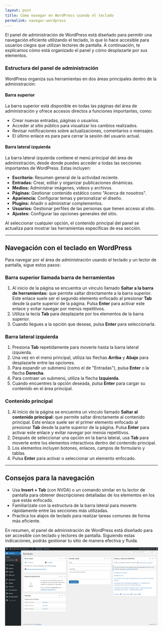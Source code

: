 ```yaml
---
layout: post
title: Cómo navegar en WordPress usando el teclado
permalink: navegar-wordpress
---
```


El panel de administración de WordPress está diseñado para permitir una navegación eficiente utilizando el teclado, lo que lo hace accesible para usuarios ciegos que utilizan lectores de pantalla. A continuación, te explicamos cómo está organizado el panel y cómo desplazarte por sus elementos.

### Estructura del panel de administración

WordPress organiza sus herramientas en dos áreas principales dentro de la administración:

#### Barra superior

La barra superior está disponible en todas las páginas del área de administración y ofrece accesos directos a funciones importantes, como:

- Crear nuevas entradas, páginas o usuarios.
- Acceder al sitio público para visualizar los cambios realizados.
- Revisar notificaciones sobre actualizaciones, comentarios o mensajes.
- El último enlace es para para cerrar la sesión del usuario actual.

#### Barra lateral izquierda

La barra lateral izquierda contiene el menú principal del área de administración, desde donde puedes acceder a todas las secciones importantes de WordPress. Estas incluyen:

- **Escritorio:** Resumen general de la actividad reciente.
- **Entradas:** Crear, editar y organizar publicaciones dinámicas.
- **Medios:** Administrar imágenes, videos y archivos.
- **Páginas:** Gestionar contenido estático como "Acerca de nosotros".
- **Apariencia:** Configurar temas y personalizar el diseño.
- **Plugins:** Añadir o administrar complementos.
- **Usuarios:** Gestionar perfiles de las personas que tienen acceso al sitio.
- **Ajustes:** Configurar las opciones generales del sitio.

Al seleccionar cualquier opción, el contenido principal del panel se actualiza para mostrar las herramientas específicas de esa sección.

---

## Navegación con el teclado en WordPress

Para navegar por el área de administración usando el teclado y un lector de pantalla, sigue estos pasos:

### Barra superior llamada barra de herramientas

1. Al inicio de la página se encuentra un vínculo llamado **Saltar a la barra de herramientas:** que permite saltar directamente a la barra superior. Este enlace suele ser el segundo elemento enfocado al presionar **Tab** desde la parte superior de la página. Pulsa **Enter** para activar este enlace y evitar navegar por menús repetitivos.
2. Utiliza la tecla **Tab** para desplazarte por los elementos de la barra superior.
3. Cuando llegues a la opción que deseas, pulsa **Enter** para seleccionarla.

### Barra lateral izquierda

1. Presiona **Tab** repetidamente para moverte hasta la barra lateral izquierda.
2. Una vez en el menú principal, utiliza las flechas **Arriba** y **Abajo** para desplazarte entre las opciones.
3. Para expandir un submenú (como el de "Entradas"), pulsa **Enter** o la flecha **Derecha**.
4. Para contraer un submenú, utiliza la flecha **Izquierda**.
5. Cuando encuentres la opción deseada, pulsa **Enter** para cargar su contenido en el área principal.

### Contenido principal

1. Al inicio de la página se encuentra un vínculo llamado **Saltar al contenido principal:** que permite saltar directamente al contenido principal. Este enlace suele ser el primer elemento enfocado al presionar **Tab** desde la parte superior de la página. Pulsa **Enter** para activar este enlace y evitar navegar por menús repetitivos.
2. Después de seleccionar una opción en la barra lateral, usa **Tab** para moverte entre los elementos interactivos dentro del contenido principal.
3. Los elementos incluyen botones, enlaces, campos de formulario y tablas.
4. Pulsa **Enter** para activar o seleccionar un elemento enfocado.

---

## Consejos para la navegación

- Usa **Insert + Tab** (con NVDA) o un comando similar en tu lector de pantalla para obtener descripciones detalladas de los elementos en los que estás enfocado.
- Familiarízate con la estructura de la barra lateral para moverte rápidamente entre las secciones más utilizadas.
- Practica los atajos de teclado para realizar tareas comunes de forma más eficiente.

En resumen, el panel de administración de WordPress está diseñado para ser accesible con teclado y lectores de pantalla. Siguiendo estas indicaciones, podrás gestionar tu sitio de manera efectiva y fluida.

![Captura de pantalla del área de administración de WordPress donde se muestra la barra superior, la barra lateral izquierda y el área de contenido.](images/navegar-wordpress.png)